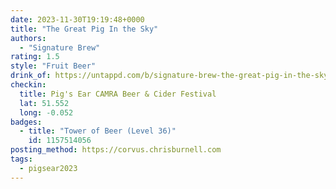 ```yaml
---
date: 2023-11-30T19:19:48+0000
title: "The Great Pig In the Sky"
authors:
  - "Signature Brew"
rating: 1.5
style: "Fruit Beer"
drink_of: https://untappd.com/b/signature-brew-the-great-pig-in-the-sky/5623611
checkin:
  title: Pig's Ear CAMRA Beer & Cider Festival
  lat: 51.552
  long: -0.052
badges:
  - title: "Tower of Beer (Level 36)"
    id: 1157514056
posting_method: https://corvus.chrisburnell.com
tags:
  - pigsear2023
---
```

